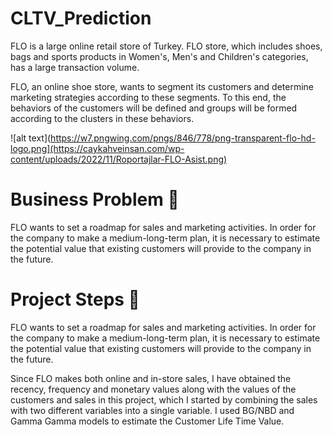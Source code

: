 # CLTV_Prediction

FLO is a large online retail store of Turkey. FLO store, which includes shoes, bags and sports products in Women's, Men's and Children's categories, has a large transaction volume.

FLO, an online shoe store, wants to segment its customers and determine marketing strategies according to these segments. To this end, the behaviors of the customers will be defined and groups will be formed according to the clusters in these behaviors.

![alt text](https://w7.pngwing.com/pngs/846/778/png-transparent-flo-hd-logo.png](https://caykahveinsan.com/wp-content/uploads/2022/11/Roportajlar-FLO-Asist.png)

# Business Problem 🎲
FLO wants to set a roadmap for sales and marketing activities. In order for the company to make a medium-long-term plan, it is necessary to estimate the potential value that existing customers will provide to the company in the future.

# Project Steps 👣
FLO wants to set a roadmap for sales and marketing activities. In order for the company to make a medium-long-term plan, it is necessary to estimate the potential value that existing customers will provide to the company in the future.

Since FLO makes both online and in-store sales, I have obtained the recency, frequency and monetary values along with the values of the customers and sales in this project, which I started by combining the sales with two different variables into a single variable. I used BG/NBD and Gamma Gamma models to estimate the Customer Life Time Value.
